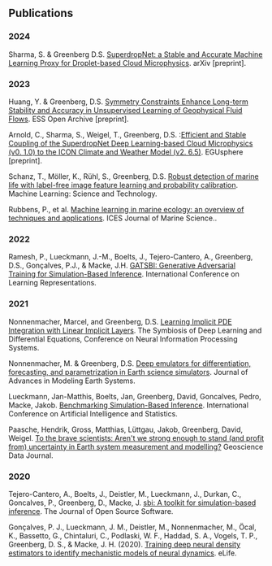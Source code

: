 ## Publications
### 2024
Sharma, S. & Greenberg D.S. [SuperdropNet: a Stable and Accurate Machine Learning Proxy for Droplet-based Cloud Microphysics](https://arxiv.org/abs/2402.18354). arXiv [preprint].

### 2023
Huang, Y. & Greenberg, D.S. [Symmetry Constraints Enhance Long-term Stability and Accuracy in Unsupervised Learning of Geophysical Fluid Flows](https://essopenarchive.org/doi/full/10.22541/essoar.170224565.52373387/v1). ESS Open Archive [preprint].

Arnold, C., Sharma, S., Weigel, T., Greenberg, D.S. :[Efficient and Stable Coupling of the SuperdropNet Deep Learning-based Cloud Microphysics (v0. 1.0) to the ICON Climate and Weather Model (v2. 6.5)](https://egusphere.copernicus.org/preprints/2023/egusphere-2023-2047/). EGUsphere [preprint].

Schanz, T., Möller, K., Rühl, S., Greenberg, D.S. [Robust detection of marine life with label-free image feature learning and probability calibration](https://iopscience.iop.org/article/10.1088/2632-2153/ace417/meta). Machine Learning: Science and Technology.

Rubbens, P., et al. [Machine learning in marine ecology: an overview of techniques and applications](https://academic.oup.com/icesjms/advance-article/doi/10.1093/icesjms/fsad100/7236451). ICES Journal of Marine Science..

### 2022
Ramesh, P., Lueckmann, J.-M., Boelts, J., Tejero-Cantero, A., Greenberg, D.S., Gonçalves, P.J., & Macke, J.H. [GATSBI: Generative Adversarial Training for Simulation-Based Inference](https://openreview.net/pdf?id=kR1hC6j48Tp). International Conference on Learning Representations.

### 2021
Nonnenmacher, Marcel, and Greenberg, D.S. [Learning Implicit PDE Integration with Linear Implicit Layers](https://openreview.net/pdf?id=veNBQ15T6N0). The Symbiosis of Deep Learning and Differential Equations, Conference on Neural Information Processing Systems.

Nonnenmacher, M. & Greenberg, D.S. [Deep emulators for differentiation, forecasting, and parametrization in Earth science simulators](https://agupubs.onlinelibrary.wiley.com/doi/10.1029/2021MS002554). Journal of Advances in Modeling Earth Systems. 

Lueckmann, Jan-Matthis, Boelts, Jan, Greenberg, David, Goncalves, Pedro, Macke, Jakob. [Benchmarking Simulation-Based Inference](http://proceedings.mlr.press/v130/lueckmann21a.html). International Conference on Artificial Intelligence and Statistics.

Paasche, Hendrik, Gross, Matthias, Lüttgau, Jakob, Greenberg, David, Weigel. [To the brave scientists: Aren't we strong enough to stand (and profit from) uncertainty in Earth system measurement and modelling?](https://rmets.onlinelibrary.wiley.com/doi/10.1002/gdj3.132) Geoscience Data Journal.

### 2020
Tejero-Cantero, A., Boelts, J., Deistler, M., Lueckmann, J., Durkan, C., Goncalves, P., Greenberg, D., Macke, J. [sbi: A toolkit for simulation-based inference](https://joss.theoj.org/papers/10.21105/joss.02505). The Journal of Open Source Software.

Gonçalves, P. J., Lueckmann, J. M., Deistler, M., Nonnenmacher, M., Öcal, K., Bassetto, G., Chintaluri, C., Podlaski, W. F., Haddad, S. A., Vogels, T. P., Greenberg, D. S., & Macke, J. H. (2020). [Training deep neural density estimators to identify mechanistic models of neural dynamics](https://elifesciences.org/articles/56261). eLife. 

